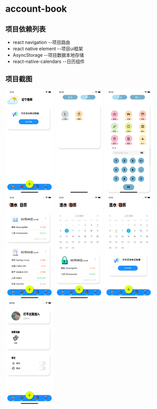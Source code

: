 # account-book
## 项目依赖列表
* react navigation --项目路由
* react native element --项目ui框架
* AsyncStorage --项目数据本地存储
* react-native-calendars --日历组件
## 项目截图
<img src='./readmeImage/screen-index.png' width='30%' height="30%">  <img src='./readmeImage/add-income.png' width='30%' height="30%">  <img src='./readmeImage/add-disburse.png' width='30%' height="30%">
<img src='./readmeImage/details.png' width='30%' height="30%">  <img src='./readmeImage/details-calendar.png' width='30%' height="30%">  <img src='./readmeImage/details-calendar-past.png' width='30%' height="30%">
<img src='./readmeImage/options.png' width='30%' height="30%"> 
